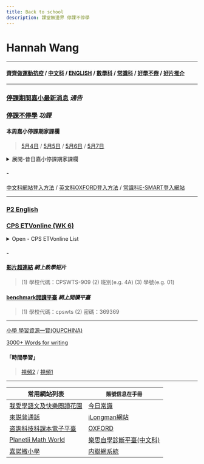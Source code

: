 ```yaml
---
title: Back to school
description: 課堂無邊界 停課不停學
---
```


# Hannah Wang

* * *

#### [齊齊做運動抗疫](https://sites.google.com/cpswts.edu.hk/homelearning/%E9%BD%8A%E9%BD%8A%E5%81%9A%E9%81%8B%E5%8B%95%E6%8A%97%E7%96%AB)  /  [中文科](https://sites.google.com/cpswts.edu.hk/homelearning/%E4%B8%AD%E6%96%87%E7%A7%91)  /  [ENGLISH](https://sites.google.com/cpswts.edu.hk/homelearning/english)  /  [數學科](https://sites.google.com/cpswts.edu.hk/homelearning/%E6%95%B8%E5%AD%B8%E7%A7%91)  /  [常識科](https://sites.google.com/cpswts.edu.hk/homelearning/%E5%B8%B8%E8%AD%98%E7%A7%91)  /  [好學不倦](https://sites.google.com/cpswts.edu.hk/homelearning/%E5%A5%BD%E5%AD%B8%E4%B8%8D%E5%80%A6)  /  [好片推介](https://sites.google.com/cpswts.edu.hk/homelearning/%E5%A5%BD%E7%89%87%E6%8E%A8%E4%BB%8B)

* * *

### [停課期間嘉小最新消息](https://sites.google.com/cpswts.edu.hk/homelearning/%E9%A6%96%E9%A0%81) ***通告***
### [停課不停學](https://sites.google.com/cpswts.edu.hk/homelearning/%E5%81%9C%E8%AA%B2%E4%B8%8D%E5%81%9C%E5%AD%B8) ***功課***
#### 本周嘉小停課期家課欄

> [5月4日](https://docs.google.com/document/d/1HNTUN2wgMqzLGU0j29lzu6NUTqPGuHwSVTXjY2par-c/edit)  /   [5月5日](https://docs.google.com/document/d/1KzmoqSJaX9zOvDp2jRdQNZyFSoiBE96wO-s60rYd9ZM/edit)  /   [5月6日](https://docs.google.com/document/d/1R-nBkO9w0BYPIZCyTRFs8Vfr89bNg_mut00diiZCm1o/edit)   /  [5月7日](https://docs.google.com/document/d/1G_uqC5vzc8NQHEqL7sPTsvOL1-XstB3ra8e9A3XKoDc/edit) 





<details>
<summary>展開-昔日嘉小停課期家課欄</summary>
  
  
  > [4月27日](https://docs.google.com/document/d/1hhJwiZjqoZDjQM69lV51LeV-S1TXInGSJZ9rXfV9rvA/edit)   /   [4月28日](https://docs.google.com/document/d/1u1UBdvMVg9gMhOkiOXhIDVD098fhUm5Lea7yHc-DULY/edit)   /   [4月29日](https://docs.google.com/document/d/1XCY0nivNoTJhSztBomQby7cCA4R5vgVr5051sA4Y9XA/edit)
  
  
> [4月20日](https://docs.google.com/document/d/1cKmepmqrsczyILmX9ra_IEv5FTeY8AtjmEtrKQXoGNg/edit)  /   [4月21日](https://docs.google.com/document/d/1f6IYD0UT4Ar6qguhk5lyfhnW5DTU6mez-WAw3V7110Q/edit)  /   [4月22日](https://docs.google.com/document/d/1Kq_OHjvyhop5uyeXABLx56Fhj1ZPxxnNAE26bmELgMc/edit)  /   [4月23日](https://docs.google.com/document/d/1GcmXV-6xxhERdJLlyK1msLOV0l9_rvMSHJezTwfo2AY/edit)  /   [4月24日](https://docs.google.com/document/d/10V0Tb99t1BYTsXOWrLaSj0TDNU4PBwMnD0ZhYTpXnLg/edit)

> [3月30日](https://docs.google.com/document/d/1uNH-zkgmZWlnmeTFkhhJ9HZOA2EmnYlTW4gGW4AcuvI/edit)  /  [3月31日](https://docs.google.com/document/d/19cpxOwknYxuBvVzrcCZzL5RNoiIW7wm5Hk91rbtC1-o)  /  [4月1日](https://docs.google.com/document/d/1-dlcatXJBIlRNO6lIYju7AjaZxtPZ_-bCPFkZULrj1A/edit)  /  [4月2日](https://docs.google.com/document/d/1xR80YvOFxpFk4aI3-Wr-TTmYHXjbEY9Z1PHsQAJklzw/edit)  /  [4月3日](https://docs.google.com/document/d/1jSFGyQj0PihZuVK3pSkfglyzF8JBKpLqPm8G4YmLBSg/edit)  /   [復活節健康快樂--家課欄](https://docs.google.com/document/d/1o_UDVnYg1FyF_srET_KM2ZZ9Rv4XEsWaBsUPr9zwzN4/edit)  /  [復活節假期同學家課攔Q&A](https://docs.google.com/document/d/1qD6etQploAecYDrj49hthZY_wkBse6upAqrwB_3QfA4/edit?usp=sharing)  /  [宗教科全校聖周活動](https://docs.google.com/document/d/1EpsoXnEM-Q3eK7k7P2kRptFJe_Abw4Zr28U-4BSJBC8/edit?usp=sharing)
  
> [3月23日](https://docs.google.com/document/d/1KxPIzDJIQl084-GBmXd6re7LIppmTrM6uC-H7Fj_Gsc/edit)    /  [3月24日](https://docs.google.com/document/d/1YnVHhgJBqIwE_ABumRcqf7ISHKVZtnKW4CrEfVscwm4/edit)   /  [3月25日](https://docs.google.com/document/d/13Evs1lJtq1b_FEmA3EYKDkdFxmKAgcxoN8vQFYTOerA/edit)   /  [3月26日](https://docs.google.com/document/d/1-oZXBIArqAnIIKqYhYI6Af5YNQ1JD0dnlSz2UE3MrrI/edit)   /  [3月27日](https://docs.google.com/document/d/1HiweiBuhjbhZWVfU_WSp-bf4FqzRHaoasAZj9tHQB9Y/edit)  

> [~~3月16日~~](https://docs.google.com/document/d/1dO33u4mnXRwJmM76gT63Jn7nv2GVw2qNAQAFzM8AJB4/edit)    /  [~~3月17日~~](https://docs.google.com/document/d/1mfZ42K74tpiE6EIr-WAOltU4EmaYKhJWtzb0pxAKukc/edit)   /  [~~3月18日~~](https://docs.google.com/document/d/1d-31hXVtNTvuDrCQ-J4LmXdW7IEDA35psnqnL7TjqNY/edit)   /  [~~3月19日~~](https://docs.google.com/document/d/1HipYygJSA5vkvBwceP5FU79q80uKxb51Hr0W1Iuihho/edit)   /  [~~3月20日~~](https://docs.google.com/document/d/10wn6VsXqDpQIg2GKTuYZTQ2TIAJxfWY74STu_DEpsLQ/edit)   

> [~~3月9日~~](https://docs.google.com/document/d/1t9vDCkhinW6k7fnI7P4tNKCPCSRuicnY5oT2TkihTr0/edit)  /  [~~3月10日~~](https://docs.google.com/document/d/12l-FCDTwd_rB6StqqxGjk6ecq2nm6_CfIsN2ISReUiw/edit)   /  [~~3月11日~~](https://docs.google.com/document/d/1_xONg46zFXALEUb_acP1sVbgabIMQSonEBEZmOLAQjA/edit)   /  [~~3月12日~~](https://docs.google.com/document/d/116BE-UlYWc_2yFSyN-Bocn4ty-OI06YMvR9FaiUadFE/edit)   /  [~~3月13日~~](https://docs.google.com/document/d/134gErAvFs_TBFW2nN81JuGtqfmoF8alyTs4OLWo8Yyw/edit) 

> [~~3月2日~~](https://docs.google.com/document/d/1jP13_ANN57f6Shh9sPdnktcJORiqpwb3SrqlPdLXk18/edit) / [~~3月3日~~](https://docs.google.com/document/d/1Bww7v4-beAfwCV7CbHmh18nIcXtsq8068VNmxRc_LZQ/edit) / [~~3月4日~~](https://docs.google.com/document/d/1iUmdHM7rFCU4EmriUOCaxixybwKycqzsXVzumQM1h7Y/edit) / [~~3月5日~~](https://docs.google.com/document/d/1WjQ-plc64w1LdkG65XjTLjgnE2vAzEeYWEQrZDrmx4o/edit) / [~~3月6日~~](https://docs.google.com/document/d/1jVHENaGvb0-R6JEIszVdaKvVaOMh169MPuZzJ8tH_TI/edit)

>[~~2月24日~~](https://docs.google.com/document/d/1ac2VGHaspVyp7sW__zeuFm168FgV9HGZ5uuY09stMVM/edit)  / [~~2月25日~~](https://docs.google.com/document/d/1i6NkfSIvCXwsd5P9voBMETdOi4AaxLwljhZq-oXMAFE/edit)  / [~~2月26日~~](https://docs.google.com/document/d/1NptGygHf7Aq-0E_ixlswafuKeietvTHCViRMI6iKS3o/edit)  / [~~2月27日~~](https://docs.google.com/document/d/1PHWC_ub-P5-eITGiOGIezoDH2Z27AxCDxskiyDWgtaQ/edit)  / [~~2月28日~~](https://docs.google.com/document/d/15aKuHnxYQB_1YRzejgiU5U1pvT3Gm3KHfENUgNEdWOU/edit) 

> [~~2月17日~~](https://docs.google.com/document/d/1BTKnwOxqic4A_JvjPXXY30iJieTYeQkgeysisMVRMTE/edit?usp=sharing) / [~~2月18日~~](https://docs.google.com/document/d/1Izu8sY_YQHPf6BwnDhMeNQeQ3QdAkamDxJlPEctij78/edit?usp=sharing) / [~~2月19日~~](https://docs.google.com/document/d/17BIASu2_HYgMq2ntyJVQJYLGtzZaD39W70OyiaavtXA/edit?usp=sharing) / [~~2月20日~~](https://docs.google.com/document/d/1F-pknhTR6FwhKK4VqRAVZnqTBV4l3XemYvRs7SYMXJY/edit) / [~~2月21日~~](https://docs.google.com/document/d/1cQc_hx56SAo_LhxzN9KzzedRMHhdFh62cz69urPeoF8/edit)

> [~~2月10日~~](https://docs.google.com/document/d/1L1Kd_DitbUIR2l60V-Q8wV6TRqix_84coNvVVCrU8z8/edit?usp=sharing) / [~~2月11日~~](https://docs.google.com/document/d/1niyi1gIt64Ns-ovFH-9_WBlIFVqlrwvH32iEXAcfL-I/edit?usp=sharing) / [~~2月12日~~](https://docs.google.com/document/d/11sR4jWfYxqHHHAOWgFWWN3mCDP-5Mav18nbXEZmd5yU/edit?usp=sharing) / [~~2月13日~~](https://docs.google.com/document/d/1dW60EVpp-F9gT9L8KPVIB3QSYnW5GaMCTcqXtAEpRsw/edit?usp=sharing) / [~~2月14日~~](https://docs.google.com/document/d/1TMQIG40iqOv8hyh_0HRo0btTBKZUzLOPQMDwPOQEpBs/edit?usp=sharing) 

> [~~2月5日~~](https://drive.google.com/file/d/1fiabHgZohiH9Ai81_X__N-e_CFspgnkv/view?usp=sharing) / [~~2月6日~~](https://docs.google.com/document/d/15zGgxOFLKlhomiRpWLhZBUyyxmJt7X-bVgV0WVO0Yj8/edit?usp=sharing) / [~~2月7日~~](https://docs.google.com/document/d/1PrIja3LwLjvLAyn2KN1SiigKdLWWVB0n6ew77BoUnYE/edit?usp=sharing) 

</details>

#### -

[中文科網站登入方法](https://drive.google.com/file/d/1cl-efs7zY74G60bDK9wmsLHfnBD73WuY/view?usp=sharing) / [英文科OXFORD登入方法](https://drive.google.com/file/d/1elgShm44lu-JsIX3hEN532ZS04mnsJRQ/view?usp=sharing) / [常識科E-SMART登入網站](https://www.google.com/url?q=https%3A%2F%2Febookweb.ephhk.com%2Flogin.php&sa=D&sntz=1&usg=AFQjCNHGDR_VJ3ghFq0Otx65SoR_eCgvQA)

* * *

### [P2 English ](https://sites.google.com/view/p2english-1920/home)

### [CPS ETVonline (WK 6)](https://sites.google.com/cpswts.edu.hk/homelearning/cps-etvonlinewk-6) 

<details>
<summary>Open - CPS ETVonline List</summary>
  
#### [CPS ETVonline (WK 5)](https://sites.google.com/cpswts.edu.hk/homelearning/cps-etvonlinewk-5) 
#### [CPS ETVonline (WK 4)](https://sites.google.com/cpswts.edu.hk/homelearning/cps-etvonlinewk-4) 
#### [CPS ETVonline (WK 3)](https://sites.google.com/cpswts.edu.hk/homelearning/cps-etvonlinewk-3) 
#### [CPS ETVonline (WK 2)](https://sites.google.com/cpswts.edu.hk/homelearning/cps-etvonlinewk-2)
#### [CPS ETVonline (WK 1)](https://sites.google.com/cpswts.edu.hk/homelearning/cps-etvonlinewk-1)

</details>

#### -

#### [影片超連結](https://hk.cherrypickslearning.com/student/login) ***網上教學短片***
> (1) 學校代碼：CPSWTS-909 
> (2) 班別(e.g. 4A) 
> (3) 學號(e.g. 01)

#### [benchmark閲讀平臺](https://hkebk.benchmarkuniverse.com/) ***網上閲讀平臺***
> (1) 學校代碼：cpswts 
> (2) 密碼：369369


* * *

[小學 學習資源一覽(OUPCHINA)](https://www.oupchina.com.hk/zh/self-learning-for-parents#pri)

[3000+ Words for writing](http://3000wfw.pearson.com.hk/index.php?section=1)

#### 「時間學習」
> [視頻2](https://www.hkedcity.net/etv/resource/150038088) /  [視頻1](https://www.hkedcity.net/etv/resource/1219972369)


* * *

| 常用網站列表 | `賬號信息在手冊`                   |
| ------------- | ------------------------------ |
| [我愛學語文及快樂閲讀花園](http://ephchinese.ephhk.com)      |  [今日常識](http://ephgs.ephhk.com/student)       |
| [來説普通話](http://ephpth.ephhk.com/student)   | [iLongman網站](http://prd1.pearson.com.hk)    |
| [咨詢科技科課本電子平臺](http://www.drpcfamily.com.hk) | [OXFORD](http://www.oupchina.com.hk) |
| [Planetii Math World](http://www.planetii.com) | [樂思自學診斷平臺(中文科)](http://4d.pan-lloyds.com) |
| [嘉諾撒小學](http://www.cpswts.edu.hk/)  | [内聯網系統](http://www.cpswts.edu.hk/it-school/)  |



